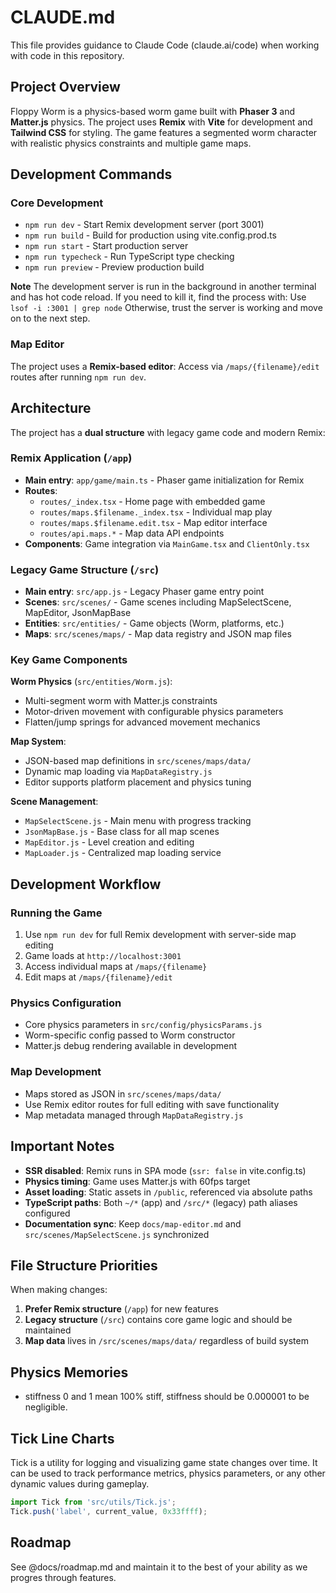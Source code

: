 # CLAUDE.md

This file provides guidance to Claude Code (claude.ai/code) when working with code in this repository.

## Project Overview

Floppy Worm is a physics-based worm game built with **Phaser 3** and **Matter.js** physics. The project uses **Remix** with **Vite** for development and **Tailwind CSS** for styling. The game features a segmented worm character with realistic physics constraints and multiple game maps.

## Development Commands

### Core Development
- `npm run dev` - Start Remix development server (port 3001)
- `npm run build` - Build for production using vite.config.prod.ts
- `npm run start` - Start production server
- `npm run typecheck` - Run TypeScript type checking
- `npm run preview` - Preview production build

**Note**
The development server is run in the background in another terminal and has hot code reload. If you need to kill it, find the process with:
Use `lsof -i :3001 | grep node`
Otherwise, trust the server is working and move on to the next step.

### Map Editor
The project uses a **Remix-based editor**: Access via `/maps/{filename}/edit` routes after running `npm run dev`.

## Architecture

The project has a **dual structure** with legacy game code and modern Remix:

### Remix Application (`/app`)
- **Main entry**: `app/game/main.ts` - Phaser game initialization for Remix
- **Routes**: 
  - `routes/_index.tsx` - Home page with embedded game
  - `routes/maps.$filename._index.tsx` - Individual map play
  - `routes/maps.$filename.edit.tsx` - Map editor interface
  - `routes/api.maps.*` - Map data API endpoints
- **Components**: Game integration via `MainGame.tsx` and `ClientOnly.tsx`

### Legacy Game Structure (`/src`)
- **Main entry**: `src/app.js` - Legacy Phaser game entry point
- **Scenes**: `src/scenes/` - Game scenes including MapSelectScene, MapEditor, JsonMapBase
- **Entities**: `src/entities/` - Game objects (Worm, platforms, etc.)
- **Maps**: `src/scenes/maps/` - Map data registry and JSON map files

### Key Game Components

**Worm Physics** (`src/entities/Worm.js`):
- Multi-segment worm with Matter.js constraints
- Motor-driven movement with configurable physics parameters
- Flatten/jump springs for advanced movement mechanics

**Map System**:
- JSON-based map definitions in `src/scenes/maps/data/`
- Dynamic map loading via `MapDataRegistry.js`
- Editor supports platform placement and physics tuning

**Scene Management**:
- `MapSelectScene.js` - Main menu with progress tracking
- `JsonMapBase.js` - Base class for all map scenes
- `MapEditor.js` - Level creation and editing
- `MapLoader.js` - Centralized map loading service

## Development Workflow

### Running the Game
1. Use `npm run dev` for full Remix development with server-side map editing
2. Game loads at `http://localhost:3001`
3. Access individual maps at `/maps/{filename}`
4. Edit maps at `/maps/{filename}/edit`

### Physics Configuration
- Core physics parameters in `src/config/physicsParams.js`
- Worm-specific config passed to Worm constructor
- Matter.js debug rendering available in development

### Map Development
- Maps stored as JSON in `src/scenes/maps/data/`
- Use Remix editor routes for full editing with save functionality
- Map metadata managed through `MapDataRegistry.js`

## Important Notes

- **SSR disabled**: Remix runs in SPA mode (`ssr: false` in vite.config.ts)
- **Physics timing**: Game uses Matter.js with 60fps target
- **Asset loading**: Static assets in `/public`, referenced via absolute paths
- **TypeScript paths**: Both `~/*` (app) and `/src/*` (legacy) path aliases configured
- **Documentation sync**: Keep `docs/map-editor.md` and `src/scenes/MapSelectScene.js` synchronized

## File Structure Priorities

When making changes:
1. **Prefer Remix structure** (`/app`) for new features
2. **Legacy structure** (`/src`) contains core game logic and should be maintained
3. **Map data** lives in `/src/scenes/maps/data/` regardless of build system

## Physics Memories
- stiffness 0 and 1 mean 100% stiff, stiffness should be 0.000001 to be negligible.


## Tick Line Charts
Tick is a utility for logging and visualizing game state changes over time. It can be used to track performance metrics,
physics parameters, or any other dynamic values during gameplay.
```js
import Tick from 'src/utils/Tick.js';
Tick.push('label', current_value, 0x33ffff);
```

## Roadmap

See @docs/roadmap.md and maintain it to the best of your ability as we progres through features.
